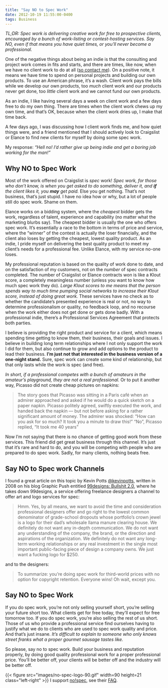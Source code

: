 ```yaml
---
title: "Say NO to Spec Work"
date: 2012-10-19 11:55:00-0400
tags: Business
---
```


*TL;DR: Spec work is delivering creative work for free to prospective clients, encouraged by a bunch of work-listing or contest-hosting services. Say NO, even if that means you have quiet times, or you’ll never become a professional.*

One of the negative things about being an indie is that the consulting and project work comes in fits and starts, and there are times, like now, when we have no client work to do at all ([so contact me](mailto:contact@noverse.com)). On a positive note, it means we have time to spend on personal projects and building our own products. To use an American phrase, it’s a wash. Client work pays the bills while we develop our own products, too *much* client work and our products never get done, too *little* client work and we cannot fund our own products.

As an indie, I like having several days a week on client work and a few days free to do my own thing. There are times when the client work chews up my own time, and that’s OK, because when the client work dries up, I make that time back.

A few days ago, I was discussing how I client work finds me, and how quiet things were, and a friend mentioned that I should actively look to Craigslist or Elance to find new clients for myself by doing some spec work.

My response: *“Hell no! I’d rather give up being indie and get a boring job working for the man!”*

## Why NO to Spec Work

Most of the work offered on Craigslist is *spec* work! *Spec work, for those who don’t know, is when you get asked to do something, deliver it, and **if** the client likes it, you **may** get paid.* Else you get nothing. That’s not business, that’s just stupid. I have no idea how or why, but a lot of people still do spec work. Shame on them.

Elance works on a bidding system, where the *cheapest* bidder gets the work, regardless of talent, experience and capability (no matter what the marketing blurbs say). The cheapest bidder is usually the one who offers spec work. It’s essentially a race to the bottom in terms of price and service, where the “winner” of the contest is actually the loser financially, and the client also loses by getting the cheapest, lowest quality product. As an indie, I pride myself on delivering the best quality product to meet my client’s needs for a professional fee. Unlike Elance, with my service no-one loses.

My professional reputation is based on the quality of work done to date, and on the satisfaction of my customers, not on the *number* of spec contracts completed. The number of Craigslist or Elance contracts won is like a Klout score, a completely meaningless number (unless you want to know how much spec work they do). *Large Klout scores to me means that the person spends way to much time pumping social networks to increase their Klout score, instead of doing great work.* These services have no check as to whether the candidate’s presented experience is real or not, no way to determine professionalism or quality, no feedback loop, and no recourse when the work either does not get done or gets done badly. With a professional indie, there’s a Professional Services Agreement that protects both parties.

I believe is providing the right product and service for a client, which means spending time getting to know them, their business, their goals and issues. I believe in building long term relationships where I not only support the work I did for them, but also continue to grow and add options to the product to lead their business. **I’m just not that interested in the business version of a one-night stand.** Sure, spec work can create some kind of relationship, but that only lasts while the work is spec (and free).

*In short, if a professional competes with a bunch of amateurs in the amateur’s playground, they are not a real professional.* Or to put it another way, Picasso did not create cheap pictures on napkins:

> The story goes that Picasso was sitting in a Paris café when an admirer approached and asked if he would do a quick sketch on a paper napkin. Picasso politely agreed, swiftly executed the work, and handed back the napkin — but not before asking for a rather significant amount of money. The admirer was shocked: “How can you ask for so much? It took you a minute to draw this!” “No”, Picasso replied, “It took me 40 years”

Now I’m not saying that there is no chance of getting good work from these services. This friend did get great business through this channel. It’s just that it’s rare and hard to do, and you will be competing with people who are prepared to do spec work. Sadly, for many clients, nothing beats free.

## Say NO to Spec work Channels

I found a great article on this topic by Kevin Potts [@kevinpotts](https://twitter.com/kevinpotts), written in 2008 on his blog Graphic Push entitled [99designs: Bullshit 2.0](http://graphicpush.com/99designs-bullshit-20), where he takes down 99designs, a service offering freelance designers a channel to offer art and logo services for spec:

> Hmm. Yes, by all means, we want to avoid the time and consideration professional designers offer and go right to the lowest common denominator of grade-school dropouts whose portfolio’s crown jewel is a logo for their dad’s wholesale llama manure clearing house. We definitely do not want any in-depth communication. We do not want any understanding of the company, the brand, or the direction and aspirations of the organization. We definitely do not want any long-term working relationships or any real investment in the single most important public-facing piece of design a company owns. We just want a fucking logo for $250.

and to the designers:

> To summarize: you’re doing spec work for third-world prices with no option for copyright retention. Everyone wins! Oh wait, except you.

## Say NO to Spec Work

If you do spec work, you’re not only selling yourself short, you’re selling your future short too. What clients get for free today, they’ll expect for free tomorrow too. If you do spec work, you’re also selling the rest of us short. Those of us who provide a professional service find ourselves having to justify what we do to clients who are used to spec work quality and price. And that’s just insane. *It’s difficult to explain to someone who only knows street franks what a proper gourmet sausage tastes like.*

So please, say no to spec work. Build your business and reputation properly, by doing good quality professional work for a proper professional price. You’ll be better off, your clients will be better off and the industry will be better off.

{{< figure src="images/no-spec-logo-90.gif" width=90 height=21 class="left-right" >}} I support [no!spec](http://www.no-spec.com), see their [FAQ](http://www.no-spec.com/faq/).

